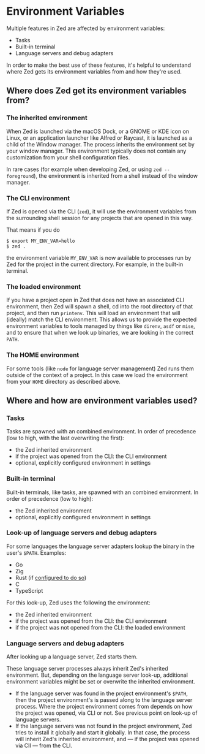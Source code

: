 # Environment Variables

Multiple features in Zed are affected by environment variables:

- Tasks
- Built-in terminal
- Language servers and debug adapters

In order to make the best use of these features, it's helpful to understand where Zed gets its environment variables from and how they're used.

## Where does Zed get its environment variables from?

### The inherited environment

When Zed is launched via the macOS Dock, or a GNOME or KDE icon on Linux, or an application launcher like Alfred or Raycast, it is launched as a child of the Window manager. The process inherits the environment set by your window manager. This environment typically does not contain any customization from your shell configuration files.

In rare cases (for example when developing Zed, or using `zed --foreground`), the environment is inherited from a shell instead of the window manager.

### The CLI environment

If Zed is opened via the CLI (`zed`), it will use the environment variables from the surrounding shell session for any projects
that are opened in this way.

That means if you do

```
$ export MY_ENV_VAR=hello
$ zed .
```

the environment variable `MY_ENV_VAR` is now available to processes run by Zed for the project in the current directory. For example, in the built-in terminal.

### The loaded environment

If you have a project open in Zed that does not have an associated CLI environment, then Zed will spawn a shell, cd into the root directory of that project, and then run `printenv`. This will load an environment that will (ideally) match the CLI environment. This allows us to provide the expected environment variables to tools managed by things like `direnv`, `asdf` or `mise`, and to ensure that when we look up binaries, we are looking in the correct `PATH`.

### The HOME environment

For some tools (like `node` for language server management) Zed runs them outside of the context of a project. In this case we load the
environment from your `HOME` directory as described above.

## Where and how are environment variables used?

### Tasks

Tasks are spawned with an combined environment. In order of precedence (low to high, with the last overwriting the first):

- the Zed inherited environment
- if the project was opened from the CLI: the CLI environment
- optional, explicitly configured environment in settings

### Built-in terminal

Built-in terminals, like tasks, are spawned with an combined environment. In order of precedence (low to high):

- the Zed inherited environment
- optional, explicitly configured environment in settings

### Look-up of language servers and debug adapters

For some languages the language server adapters lookup the binary in the user's `$PATH`. Examples:

- Go
- Zig
- Rust (if [configured to do so](./languages/rust.md#binary))
- C
- TypeScript

For this look-up, Zed uses the following the environment:

- the Zed inherited environment
- if the project was opened from the CLI: the CLI environment
- if the project was not opened from the CLI: the loaded environment

### Language servers and debug adapters

After looking up a language server, Zed starts them.

These language server processes always inherit Zed's inherited environment. But, depending on the language server look-up, additional environment variables might be set or overwrite the inherited environment.

- If the language server was found in the project environment's `$PATH`, then the project environment's is passed along to the language server process. Where the project environment comes from depends on how the project was opened, via CLI or not. See previous point on look-up of language servers.
- If the language servers was not found in the project environment, Zed tries to install it globally and start it globally. In that case, the process will inherit Zed's inherited environment, and — if the project was opened via ClI — from the CLI.

